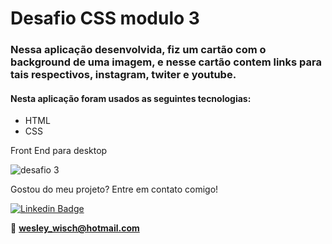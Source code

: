 # Desafio CSS  modulo 3 

### Nessa aplicação desenvolvida, fiz um cartão com o background de uma imagem, e nesse cartão contem links para tais respectivos, instagram, twiter e youtube.

#### Nesta aplicação foram usados as seguintes tecnologias:
- HTML
- CSS

 Front End para desktop
 
 ![desafio 3](https://user-images.githubusercontent.com/79159487/114697073-7343c180-9ceb-11eb-975b-59178d5731d3.png)

Gostou do meu projeto? Entre em contato comigo!

[![Linkedin Badge](https://img.shields.io/badge/-LinkedIn-blue?style=flat-square&logo=Linkedin&logoColor=white&link=https://www.linkedin.com/in/wesley-wisch-lorenzeti-525143146/)](https://www.linkedin.com/in/wesley-wisch-lorenzeti-525143146/)

📧 **[wesley_wisch@hotmail.com](mailto:wesley_wisch@hotmail.com)**
